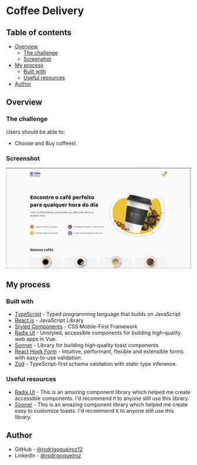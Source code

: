 # Coffee Delivery

## Table of contents

- [Overview](#overview)
  - [The challenge](#the-challenge)
  - [Screenshot](#screenshot)
- [My process](#my-process)
  - [Built with](#built-with)
  - [Useful resources](#useful-resources)
- [Author](#author)

## Overview

### The challenge

Users should be able to:

- Choose and Buy coffees!.

### Screenshot

![](./.github/preview.png)

## My process

### Built with

- [TypeScript](https://www.typescriptlang.org/) - Typed programming language that builds on JavaScript
- [React.js](https://react.dev/) - JavaScript Library
- [Styled Components](https://tailwindcss.com/) - CSS Mobile-First Framework
- [Radix UI](https://www.radix-vue.com/) - Unstyled, accessible components for building high‑quality web apps in Vue.
- [Sonner](sonner.emilkowal.ski) - Library for building high‑quality toast components.
- [React Hook Form](https://react-hook-form.com/) - Intuitive, performant, flexible and extensible forms with easy-to-use validation.
- [Zod](https://zod.dev/) - TypeScript-first schema validation with static type inference.

### Useful resources

- [Radix UI](https://www.radix-ui.com/) - This is an amazing component library which helped me create accessible components. I'd recommend it to anyone still use this library.
- [Sooner](https://sonner.emilkowal.ski/) - This is an amazing component library which helped me create easy to customize toasts. I'd recommend it to anyone still use this library.

## Author

- GitHub - [@rodrigoqueiroz12](https://github.com/rodrigoqueiroz12)
- LinkedIn - [@rodrigoqueiroz](www.linkedin.com/in/rodrigo-queiroz-a113a9212)